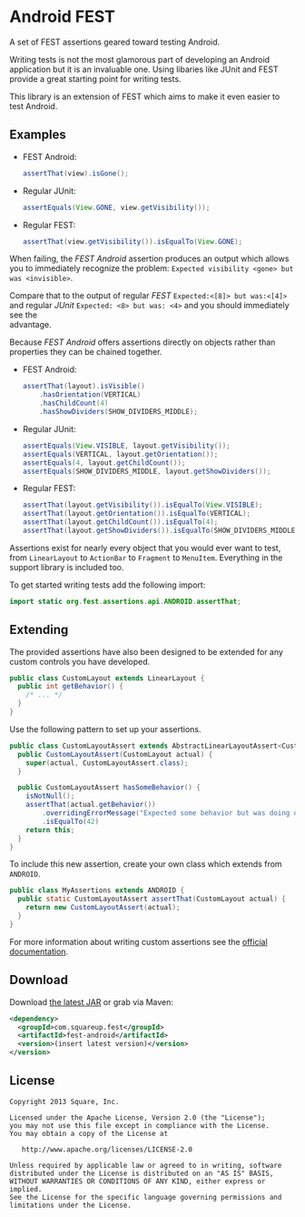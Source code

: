 Android FEST
============

A set of FEST assertions geared toward testing Android.

Writing tests is not the most glamorous part of developing an Android
application but it is an invaluable one. Using libaries like JUnit and FEST
provide a great starting point for writing tests.

This library is an extension of FEST which aims to make it even easier to test
Android.



Examples
--------

 *  FEST Android:

    ```java
    assertThat(view).isGone();
    ```

 *  Regular JUnit:

    ```java
    assertEquals(View.GONE, view.getVisibility());
    ```

 *  Regular FEST:

    ```java
    assertThat(view.getVisibility()).isEqualTo(View.GONE);
    ```

When failing, the _FEST Android_ assertion produces an output which allows you
to immediately recognize the problem:
`Expected visibility <gone> but was <invisible>`.

Compare that to the output of regular _FEST_ `Expected:<[8]> but was:<[4]>` and
regular _JUnit_ `Expected: <8> but was: <4>` and you should immediately see the\
advantage.


Because _FEST Android_ offers assertions directly on objects rather than
properties they can be chained together.

 *  FEST Android:

    ```java
    assertThat(layout).isVisible()
        .hasOrientation(VERTICAL)
        .hasChildCount(4)
        .hasShowDividers(SHOW_DIVIDERS_MIDDLE);
    ```

 *  Regular JUnit:

    ```java
    assertEquals(View.VISIBLE, layout.getVisibility());
    assertEquals(VERTICAL, layout.getOrientation());
    assertEquals(4, layout.getChildCount());
    assertEquals(SHOW_DIVIDERS_MIDDLE, layout.getShowDividers());
    ```

 *  Regular FEST:

    ```java
    assertThat(layout.getVisibility()).isEqualTo(View.VISIBLE);
    assertThat(layout.getOrientation()).isEqualTo(VERTICAL);
    assertThat(layout.getChildCount()).isEqualTo(4);
    assertThat(layout.getShowDividers()).isEqualTo(SHOW_DIVIDERS_MIDDLE);
    ```

Assertions exist for nearly every object that you would ever want to test, from
`LinearLayout` to `ActionBar` to `Fragment` to `MenuItem`. Everything in the
support library is included too.

To get started writing tests add the following import:

```java
import static org.fest.assertions.api.ANDROID.assertThat;
```



Extending
---------

The provided assertions have also been designed to be extended for any custom
controls you have developed.

```java
public class CustomLayout extends LinearLayout {
  public int getBehavior() {
    /* ... */
  }
}
```

Use the following pattern to set up your assertions.

```java
public class CustomLayoutAssert extends AbstractLinearLayoutAssert<CustomLayoutAssert, CustomLayout> {
  public CustomLayoutAssert(CustomLayout actual) {
    super(actual, CustomLayoutAssert.class);
  }

  public CustomLayoutAssert hasSomeBehavior() {
    isNotNull();
    assertThat(actual.getBehavior())
        .overridingErrorMessage("Expected some behavior but was doing other behavior.")
        .isEqualTo(42)
    return this;
  }
}
```

To include this new assertion, create your own class which extends from `ANDROID`.

```java
public class MyAssertions extends ANDROID {
  public static CustomLayoutAssert assertThat(CustomLayout actual) {
    return new CustomLayoutAssert(actual);
  }
}
```

For more information about writing custom assertions see the [official documentation][2].



Download
--------

Download [the latest JAR][1] or grab via Maven:

```xml
<dependency>
  <groupId>com.squareup.fest</groupId>
  <artifactId>fest-android</artifactId>
  <version>(insert latest version)</version>
</version>
```



License
-------

    Copyright 2013 Square, Inc.

    Licensed under the Apache License, Version 2.0 (the "License");
    you may not use this file except in compliance with the License.
    You may obtain a copy of the License at

       http://www.apache.org/licenses/LICENSE-2.0

    Unless required by applicable law or agreed to in writing, software
    distributed under the License is distributed on an "AS IS" BASIS,
    WITHOUT WARRANTIES OR CONDITIONS OF ANY KIND, either express or implied.
    See the License for the specific language governing permissions and
    limitations under the License.




 [1]: TODO!
 [2]: https://github.com/alexruiz/fest-assert-2.x/wiki/Creating-specific-assertions